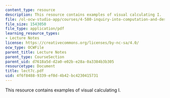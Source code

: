 ```yaml
---
content_type: resource
description: This resource contains examples of visual calculating I.
file: /ol-ocw-studio-app/courses/4-580-inquiry-into-computation-and-design-fall-2006/4f6f84889339ef0d4b42bc4230415731_lect7c.pdf
file_size: 1543050
file_type: application/pdf
learning_resource_types:
- Lecture Notes
license: https://creativecommons.org/licenses/by-nc-sa/4.0/
ocw_type: OCWFile
parent_title: Lecture Notes
parent_type: CourseSection
parent_uid: d7618a5d-d2a0-e02b-e28a-0a3384b3b305
resourcetype: Document
title: lect7c.pdf
uid: 4f6f8488-9339-ef0d-4b42-bc4230415731
---
```

This resource contains examples of visual calculating I.